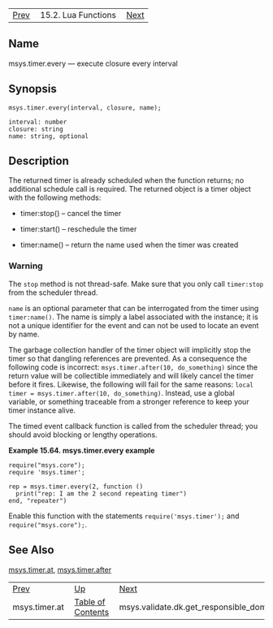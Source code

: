 |     |     |     |
| --- | --- | --- |
| [Prev](lua.ref.msys.timer.at)  | 15.2. Lua Functions |  [Next](lua.ref.msys.validate.dk.get_responsible_domain.php) |

<a name="lua.ref.msys.timer.every"></a>
## Name

msys.timer.every — execute closure every interval

<a name="idp27079984"></a>
## Synopsis

`msys.timer.every(interval, closure, name);`

```
interval: number
closure: string
name: string, optional
```
<a name="idp27082736"></a>
## Description

The returned timer is already scheduled when the function returns; no additional schedule call is required. The returned object is a timer object with the following methods:

*   timer:stop() – cancel the timer

*   timer:start() – reschedule the timer

*   timer:name() – return the name used when the timer was created

### Warning

The `stop` method is not thread-safe. Make sure that you only call `timer:stop` from the scheduler thread.

`name` is an optional parameter that can be interrogated from the timer using `timer:name()`. The name is simply a label associated with the instance; it is not a unique identifier for the event and can not be used to locate an event by name.

The garbage collection handler of the timer object will implicitly stop the timer so that dangling references are prevented. As a consequence the following code is incorrect: `msys.timer.after(10, do_something)` since the return value will be collectible immediately and will likely cancel the timer before it fires. Likewise, the following will fail for the same reasons: `local timer = msys.timer.after(10, do_something)`. Instead, use a global variable, or something traceable from a stronger reference to keep your timer instance alive.

The timed event callback function is called from the scheduler thread; you should avoid blocking or lengthy operations.

<a name="lua.ref.msys.timer.every.example"></a>

**Example 15.64. msys.timer.every example**

```
require("msys.core");
require 'msys.timer';

rep = msys.timer.every(2, function ()
  print("rep: I am the 2 second repeating timer")
end, "repeater")
```

Enable this function with the statements `require('msys.timer');` and `require("msys.core");`.

<a name="idp27097696"></a>
## See Also

[msys.timer.at](lua.ref.msys.timer.at "msys.timer.at"), [msys.timer.after](lua.ref.msys.timer.after.php "msys.timer.after")

|     |     |     |
| --- | --- | --- |
| [Prev](lua.ref.msys.timer.at)  | [Up](lua.function.details.php) |  [Next](lua.ref.msys.validate.dk.get_responsible_domain.php) |
| msys.timer.at  | [Table of Contents](index) |  msys.validate.dk.get_responsible_domain |
